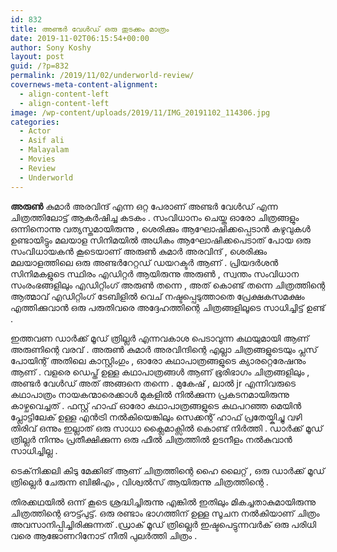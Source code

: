 ```yaml
---
id: 832
title: അണ്ടർ വേൾഡ് ഒരു തുടക്കം മാത്രം
date: 2019-11-02T06:15:54+00:00
author: Sony Koshy
layout: post
guid: /?p=832
permalink: /2019/11/02/underworld-review/
covernews-meta-content-alignment:
  - align-content-left
  - align-content-left
image: /wp-content/uploads/2019/11/IMG_20191102_114306.jpg
categories:
  - Actor
  - Asif ali
  - Malayalam
  - Movies
  - Review
  - Underworld
---
```

**അരുൺ** കുമാർ അരവിന്ദ് എന്ന ഒറ്റ പേരാണ് അണ്ടർ വേൾഡ് എന്ന ചിത്രത്തിലോട്ട് ആകർഷിച്ച കടകം . സംവിധാനം ചെയ്ത ഓരോ ചിത്രങ്ങളും ഒന്നിനൊന്നു വത്യസ്തമായിരുന്നു , ശെരിക്കും ആഘോഷിക്കപ്പെടാൻ കഴുവുകൾ ഉണ്ടായിട്ടും മലയാള സിനിമയിൽ അധികം ആഘോഷിക്കപെടാത് പോയ ഒരു സംവിധായകൻ കൂടെയാണ് അരുൺ കുമാർ അരവിന്ദ് , ശെരിക്കും മലയാളത്തിലെ ഒരു അണ്ടർറേറ്റഡ് ഡയറക്ടർ ആണ് . പ്രിയദർശൻ സിനിമകളുടെ സ്ഥിരം എഡിറ്റർ ആയിരുന്നു അരുൺ , സ്വന്തം സംവിധാന സംരംഭങ്ങളിലും എഡിറ്റിംഗ് അരുൺ തന്നെ , അത് കൊണ്ട് തന്നെ ചിത്രത്തിന്റെ ആത്മാവ് എഡിറ്റിംഗ് ടേബിളിൽ വെച് നഷ്ടപ്പെടുത്താതെ പ്രേക്ഷകസമക്ഷം എത്തിക്കുവാൻ ഒരു പരുതിവരെ അദ്ദേഹത്തിന്റെ ചിത്രങ്ങളിലൂടെ സാധിച്ചിട്ട് ഉണ്ട് .

ഇത്തവണ ഡാർക്ക് മൂഡ് ത്രില്ലർ എന്നവകാശ പെടാവുന്ന കഥയുമായി ആണ് അരുണിന്റെ വരവ് . അരുൺ കുമാർ അരവിന്ദിന്റെ എല്ലാ ചിത്രങ്ങളുടെയും പ്ലസ് പോയിന്റ് അതിലെ കാസ്റ്റിംഗും , ഓരോ കഥാപാത്രങ്ങളുടെ ക്യാരറ്റെരേഷനും ആണ് . വളരെ ഡെപ്ത് ഉള്ള കഥാപാത്രങ്ങൾ ആണ് ഭൂരിഭാഗം ചിത്രങ്ങളിലും , അണ്ടർ വേൾഡ് അത് അങ്ങനെ തന്നെ . മുകേഷ് , ലാൽ jr എന്നിവരുടെ കഥാപാത്രം നായകന്മാരെക്കാൾ മുകളിൽ നിൽക്കുന്ന പ്രകടനമായിരുന്നു കാഴ്ചവെച്ചത് . ഫസ്റ്റ് ഹാഫ് ഓരോ കഥാപാത്രങ്ങളുടെ കഥപറഞ്ഞ മെയിൻ പ്ലോട്ടിലേക് ഉള്ള എൻട്രി നൽകിയെങ്കിലും സെക്കന്റ് ഹാഫ് പ്രതേയ്കിച്ചു വഴി തിരിവ് ഒന്നും ഇല്ലാത് ഒരു സാധാ ക്ലൈമാക്സിൽ കൊണ്ട് നിർത്തി . ഡാർക്ക് മൂഡ് ത്രില്ലർ നിന്നും പ്രതീക്ഷിക്കുന്ന ഒരു ഫീൽ ചിത്രത്തിൽ ഉടനീളം നൽകുവാൻ സാധിച്ചില്ല . 

ടെക്‌നിക്കലി കിടു മേക്കിങ്‌ ആണ് ചിത്രത്തിന്റെ ഹൈ ലൈറ്റ് , ഒരു ഡാർക്ക് മൂഡ് ത്രില്ലെർ ചേരുന്ന ബിജിഎം , വിശ്വൽസ് ആയിരുന്നു ചിത്രത്തിന്റെ . 

തിരക്കഥയിൽ ഒന്ന് കൂടെ ശ്രദ്ധിച്ചിരുന്നു എങ്കിൽ ഇതിലും മികച്ചതാകുമായിരുന്നു ചിത്രത്തിന്റെ ഔട്ട്പുട്ട്. ഒരു രണ്ടാം ഭാഗത്തിന് ഉള്ള സൂചന നൽകിയാണ് ചിത്രം അവസാനിപ്പിച്ചിരിക്കുന്നത് .ഡ്രാക് മൂഡ് ത്രില്ലെർ ഇഷ്ടപെട്ടുന്നവർക് ഒരു പരിധി വരെ ആജോണറിനോട് നീതി പുലർത്തി ചിത്രം .